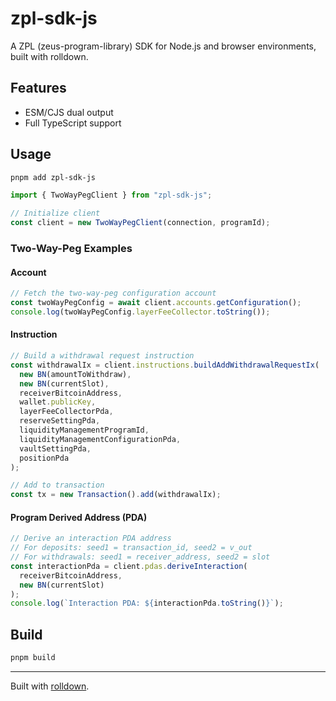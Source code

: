 # zpl-sdk-js

A ZPL (zeus-program-library) SDK for Node.js and browser environments, built with rolldown.

## Features

- ESM/CJS dual output
- Full TypeScript support

## Usage

```sh
pnpm add zpl-sdk-js
```

```ts
import { TwoWayPegClient } from "zpl-sdk-js";

// Initialize client
const client = new TwoWayPegClient(connection, programId);
```

### Two-Way-Peg Examples

#### Account

```ts
// Fetch the two-way-peg configuration account
const twoWayPegConfig = await client.accounts.getConfiguration();
console.log(twoWayPegConfig.layerFeeCollector.toString());
```

#### Instruction

```ts
// Build a withdrawal request instruction
const withdrawalIx = client.instructions.buildAddWithdrawalRequestIx(
  new BN(amountToWithdraw),
  new BN(currentSlot),
  receiverBitcoinAddress,
  wallet.publicKey,
  layerFeeCollectorPda,
  reserveSettingPda,
  liquidityManagementProgramId,
  liquidityManagementConfigurationPda,
  vaultSettingPda,
  positionPda
);

// Add to transaction
const tx = new Transaction().add(withdrawalIx);
```

#### Program Derived Address (PDA)

```ts
// Derive an interaction PDA address
// For deposits: seed1 = transaction_id, seed2 = v_out
// For withdrawals: seed1 = receiver_address, seed2 = slot
const interactionPda = client.pdas.deriveInteraction(
  receiverBitcoinAddress,
  new BN(currentSlot)
);
console.log(`Interaction PDA: ${interactionPda.toString()}`);
```

## Build

```sh
pnpm build
```

---

Built with [rolldown](https://github.com/rolldown/rolldown).
